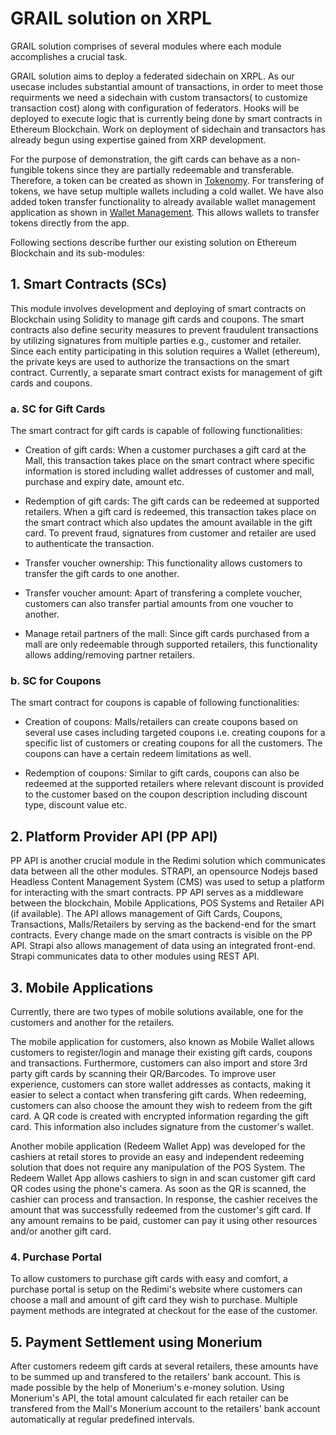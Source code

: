 # GRAIL solution on XRPL

GRAIL solution comprises of several modules where each module accomplishes a crucial task.

GRAIL solution aims to deploy a federated sidechain on XRPL. As our usecase includes substantial amount of transactions, in order to meet those requirments we need a sidechain with custom transactors( to customize transaction cost) along with configuration of federators. Hooks will be deployed to execute logic that is currently being done by smart contracts in Ethereum Blockchain. Work on deployment of sidechain and transactors has already begun using expertise gained from XRP development.

For the purpose of demonstration, the gift cards can behave as a non-fungible tokens since they are partially redeemable and transferable. Therefore, a token can be created as shown in [Tokenomy](/XRP%20Scripts/1_Tokenomy/). For transfering of tokens, we have setup multiple wallets including a cold wallet. We have also added token transfer functionality to already available wallet management application as shown in [Wallet Management](/XRP%20Scripts/2_Account_Management/). This allows wallets to transfer tokens directly from the app.

Following sections describe further our existing solution on Ethereum Blockchain and its sub-modules:

## 1. Smart Contracts (SCs)

This module involves development and deploying of smart contracts on Blockchain using Solidity to manage gift cards and coupons. The smart contracts also define security measures to prevent fraudulent transactions by utilizing signatures from multiple parties e.g., customer and retailer. Since each entity participating in this solution requires a Wallet (ethereum), the private keys are used to authorize the transactions on the smart contract. Currently, a separate smart contract exists for management of gift cards and coupons.

### a. SC for Gift Cards

 The smart contract for gift cards is capable of following functionalities:
 
 * Creation of gift cards: When a customer purchases a gift card at the Mall, this transaction takes place on the smart contract where specific information is stored including wallet addresses of customer and mall, purchase and expiry date, amount etc.
 
 * Redemption of gift cards: The gift cards can be redeemed at supported retailers. When a gift card is redeemed, this transaction takes place on the smart contract which also updates the amount available in the gift card. To prevent fraud, signatures from customer and retailer are used to authenticate the transaction.
 
 * Transfer voucher ownership: This functionality allows customers to transfer the gift cards to one another. 
 
 * Transfer voucher amount: Apart of transfering a complete voucher, customers can also transfer partial amounts from one voucher to another. 
 
 * Manage retail partners of the mall: Since gift cards purchased from a mall are only redeemable through supported retailers, this functionality allows adding/removing partner retailers.
 
 ### b. SC for Coupons
 
 The smart contract for coupons is capable of following functionalities:
 
 * Creation of coupons: Malls/retailers can create coupons based on several use cases including targeted coupons i.e. creating coupons for a specific list of customers or creating coupons for all the customers. The coupons can have a certain redeem limitations as well.
 
 * Redemption of coupons: Similar to gift cards, coupons can also be redeemed at the supported retailers where relevant discount is provided to the customer based on the coupon description including discount type, discount value etc. 
 
 ## 2. Platform Provider API (PP API)
 
PP API is another crucial module in the Redimi solution which communicates data between all the other modules. STRAPI, an opensource Nodejs based Headless Content Management System (CMS) was used to setup a platform for interacting with the smart contracts. PP API serves as a middleware between the blockchain, Mobile Applications, POS Systems and Retailer API (if available). The API allows management of Gift Cards, Coupons, Transactions, Malls/Retailers by serving as the backend-end for the smart contracts. Every change made on the smart contracts is visible on the PP API. Strapi also allows management of data using an integrated front-end. Strapi communicates data to other modules using REST API. 

## 3. Mobile Applications

Currently, there are two types of mobile solutions available, one for the customers and another for the retailers. 

The mobile application for customers, also known as Mobile Wallet allows customers to register/login and manage their existing gift cards, coupons and transactions. Furthermore, customers can also import and store 3rd party gift cards by scanning their QR/Barcodes. To improve user experience, customers can store wallet addresses as contacts, making it easier to select a contact when transfering gift cards. When redeeming, customers can also choose the amount they wish to redeem from the gift card. A QR code is created with encrypted information regarding the gift card. This information also includes signature from the customer's wallet.

Another mobile application (Redeem Wallet App) was developed for the cashiers at retail stores to provide an easy and independent redeeming solution that does not require any manipulation of the POS System. The Redeem Wallet App allows cashiers to sign in and scan customer gift card QR codes using the phone's camera. As soon as the QR is scanned, the cashier can process and transaction. In response, the cashier receives the amount that was successfully redeemed from the customer's gift card. If any amount remains to be paid, customer can pay it using other resources and/or another gift card.

### 4. Purchase Portal

To allow customers to purchase gift cards with easy and comfort, a purchase portal is setup on the Redimi's website where customers can choose a mall and amount of gift card they wish to purchase. Multiple payment methods are integrated at checkout for the ease of the customer.

## 5. Payment Settlement using Monerium 

After customers redeem gift cards at several retailers, these amounts have to be summed up and transfered to the retailers' bank account. This is made possible by the help of Monerium's e-money solution. Using Monerium's API, the total amount calculated fir each retailer can be transfered from the Mall's Monerium account to the retailers' bank account automatically at regular predefined intervals.
